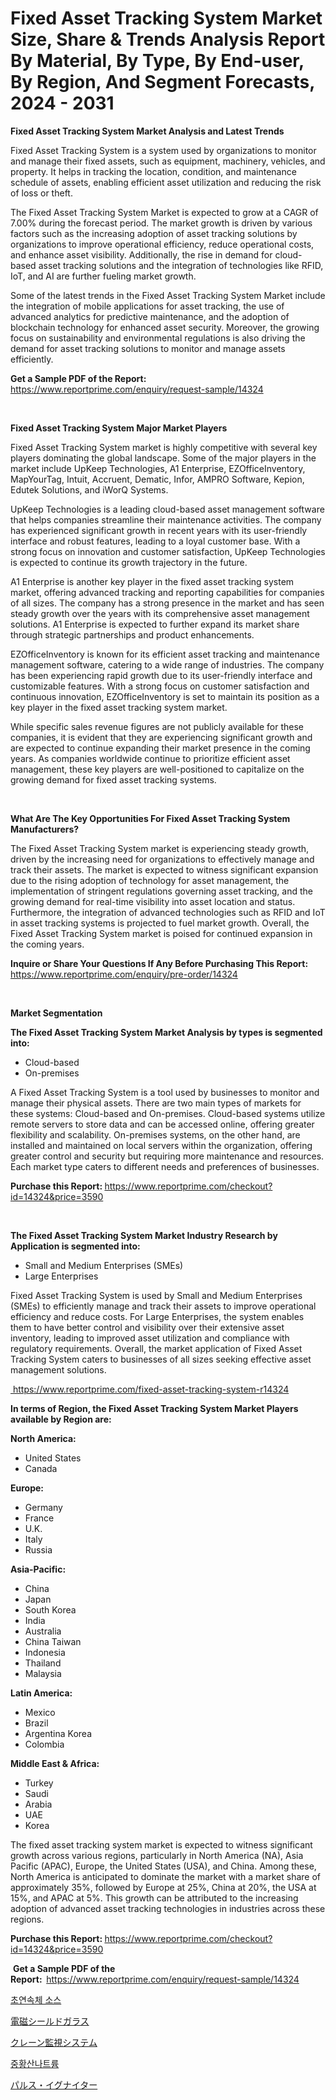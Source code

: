 <p><h1>Fixed Asset Tracking System Market Size, Share & Trends Analysis Report By Material, By Type, By End-user, By Region, And Segment Forecasts, 2024 - 2031</h1></p><p><strong>Fixed Asset Tracking System Market Analysis and Latest Trends</strong></p>
<p><p>Fixed Asset Tracking System is a system used by organizations to monitor and manage their fixed assets, such as equipment, machinery, vehicles, and property. It helps in tracking the location, condition, and maintenance schedule of assets, enabling efficient asset utilization and reducing the risk of loss or theft.</p><p>The Fixed Asset Tracking System Market is expected to grow at a CAGR of 7.00% during the forecast period. The market growth is driven by various factors such as the increasing adoption of asset tracking solutions by organizations to improve operational efficiency, reduce operational costs, and enhance asset visibility. Additionally, the rise in demand for cloud-based asset tracking solutions and the integration of technologies like RFID, IoT, and AI are further fueling market growth.</p><p>Some of the latest trends in the Fixed Asset Tracking System Market include the integration of mobile applications for asset tracking, the use of advanced analytics for predictive maintenance, and the adoption of blockchain technology for enhanced asset security. Moreover, the growing focus on sustainability and environmental regulations is also driving the demand for asset tracking solutions to monitor and manage assets efficiently.</p></p>
<p><strong>Get a Sample PDF of the Report:&nbsp;</strong> <a href="https://www.reportprime.com/enquiry/request-sample/14324">https://www.reportprime.com/enquiry/request-sample/14324</a></p>
<p>&nbsp;</p>
<p><strong>Fixed Asset Tracking System Major Market Players</strong></p>
<p><p>Fixed Asset Tracking System market is highly competitive with several key players dominating the global landscape. Some of the major players in the market include UpKeep Technologies, A1 Enterprise, EZOfficeInventory, MapYourTag, Intuit, Accruent, Dematic, Infor, AMPRO Software, Kepion, Edutek Solutions, and iWorQ Systems.</p><p>UpKeep Technologies is a leading cloud-based asset management software that helps companies streamline their maintenance activities. The company has experienced significant growth in recent years with its user-friendly interface and robust features, leading to a loyal customer base. With a strong focus on innovation and customer satisfaction, UpKeep Technologies is expected to continue its growth trajectory in the future.</p><p>A1 Enterprise is another key player in the fixed asset tracking system market, offering advanced tracking and reporting capabilities for companies of all sizes. The company has a strong presence in the market and has seen steady growth over the years with its comprehensive asset management solutions. A1 Enterprise is expected to further expand its market share through strategic partnerships and product enhancements.</p><p>EZOfficeInventory is known for its efficient asset tracking and maintenance management software, catering to a wide range of industries. The company has been experiencing rapid growth due to its user-friendly interface and customizable features. With a strong focus on customer satisfaction and continuous innovation, EZOfficeInventory is set to maintain its position as a key player in the fixed asset tracking system market.</p><p>While specific sales revenue figures are not publicly available for these companies, it is evident that they are experiencing significant growth and are expected to continue expanding their market presence in the coming years. As companies worldwide continue to prioritize efficient asset management, these key players are well-positioned to capitalize on the growing demand for fixed asset tracking systems.</p></p>
<p>&nbsp;</p>
<p><strong>What Are The Key Opportunities For Fixed Asset Tracking System Manufacturers?</strong></p>
<p><p>The Fixed Asset Tracking System market is experiencing steady growth, driven by the increasing need for organizations to effectively manage and track their assets. The market is expected to witness significant expansion due to the rising adoption of technology for asset management, the implementation of stringent regulations governing asset tracking, and the growing demand for real-time visibility into asset location and status. Furthermore, the integration of advanced technologies such as RFID and IoT in asset tracking systems is projected to fuel market growth. Overall, the Fixed Asset Tracking System market is poised for continued expansion in the coming years.</p></p>
<p><strong>Inquire or Share Your Questions If Any Before Purchasing This Report:</strong> <a href="https://www.reportprime.com/enquiry/pre-order/14324">https://www.reportprime.com/enquiry/pre-order/14324</a></p>
<p>&nbsp;</p>
<p><strong>Market Segmentation</strong></p>
<p><strong>The Fixed Asset Tracking System Market Analysis by types is segmented into:</strong></p>
<p><ul><li>Cloud-based</li><li>On-premises</li></ul></p>
<p><p>A Fixed Asset Tracking System is a tool used by businesses to monitor and manage their physical assets. There are two main types of markets for these systems: Cloud-based and On-premises. Cloud-based systems utilize remote servers to store data and can be accessed online, offering greater flexibility and scalability. On-premises systems, on the other hand, are installed and maintained on local servers within the organization, offering greater control and security but requiring more maintenance and resources. Each market type caters to different needs and preferences of businesses.</p></p>
<p><strong>Purchase this Report:&nbsp;</strong><a href="https://www.reportprime.com/checkout?id=14324&price=3590">https://www.reportprime.com/checkout?id=14324&price=3590</a></p>
<p>&nbsp;</p>
<p><strong>The Fixed Asset Tracking System Market Industry Research by Application is segmented into:</strong></p>
<p><ul><li>Small and Medium Enterprises (SMEs)</li><li>Large Enterprises</li></ul></p>
<p><p>Fixed Asset Tracking System is used by Small and Medium Enterprises (SMEs) to efficiently manage and track their assets to improve operational efficiency and reduce costs. For Large Enterprises, the system enables them to have better control and visibility over their extensive asset inventory, leading to improved asset utilization and compliance with regulatory requirements. Overall, the market application of Fixed Asset Tracking System caters to businesses of all sizes seeking effective asset management solutions.</p></p>
<p><a href="https://www.reportprime.com/fixed-asset-tracking-system-r14324">&nbsp;https://www.reportprime.com/fixed-asset-tracking-system-r14324</a></p>
<p><strong>In terms of Region, the Fixed Asset Tracking System Market Players available by Region are:</strong></p>
<p>
    <p> <strong> North America: </strong>
        <ul>
            <li>United States</li>
            <li>Canada</li>
        </ul>
        </p> 
    <p> <strong> Europe: </strong>
        <ul>
            <li>Germany</li>
            <li>France</li>
            <li>U.K.</li>
            <li>Italy</li>
            <li>Russia</li>
        </ul>
        </p> 
    <p> <strong> Asia-Pacific: </strong>
        <ul>
            <li>China</li>
            <li>Japan</li>
            <li>South Korea</li>
            <li>India</li>
            <li>Australia</li>
            <li>China Taiwan</li>
            <li>Indonesia</li>
            <li>Thailand</li>
            <li>Malaysia</li>
        </ul>
        </p> 
    <p> <strong> Latin America: </strong>
        <ul>
            <li>Mexico</li>
            <li>Brazil</li>
            <li>Argentina Korea</li>
            <li>Colombia</li>
        </ul>
        </p> 
    <p> <strong> Middle East & Africa: </strong>
        <ul>
            <li>Turkey</li>
            <li>Saudi</li>
            <li>Arabia</li>
            <li>UAE</li>
            <li>Korea</li>
        </ul>
    </p>
    </p>
<p><p>The fixed asset tracking system market is expected to witness significant growth across various regions, particularly in North America (NA), Asia Pacific (APAC), Europe, the United States (USA), and China. Among these, North America is anticipated to dominate the market with a market share of approximately 35%, followed by Europe at 25%, China at 20%, the USA at 15%, and APAC at 5%. This growth can be attributed to the increasing adoption of advanced asset tracking technologies in industries across these regions.</p></p>
<p><strong>Purchase this Report: </strong><a href="https://www.reportprime.com/checkout?id=14324&price=3590">https://www.reportprime.com/checkout?id=14324&price=3590</a></p>
<p>&nbsp;<strong>Get a Sample PDF of the Report:&nbsp;&nbsp;</strong><a href="https://www.reportprime.com/enquiry/request-sample/14324">https://www.reportprime.com/enquiry/request-sample/14324</a></p>
<p><strong></strong></p>
<p><p><a href="https://medium.com/@eugenekim6262/%EC%88%98%ED%8D%BC-%EC%BB%A8%ED%8B%B0-%EB%84%98-%EC%9B%80-%EC%86%8C%EC%8A%A4-%EC%8B%9C%EC%9E%A5-%EA%B7%9C%EB%AA%A8-cagr-%EB%8F%99%ED%96%A5-2024-2030-d1329a39bc3c">초연속체 소스</a></p><p><a href="https://medium.com/@roberts65david/%E9%9B%BB%E7%A3%81%E6%B3%A2%E9%81%AE%E8%94%BD%E3%82%AC%E3%83%A9%E3%82%B9%E5%B8%82%E5%A0%B4-2031%E5%B9%B4%E3%81%BE%E3%81%A7%E3%81%AE%E3%83%88%E3%83%AC%E3%83%B3%E3%83%89-%E4%BA%88%E6%B8%AC-%E7%AB%B6%E5%90%88%E5%88%86%E6%9E%90-1e9acea2da0d">電磁シールドガラス</a></p><p><a href="https://github.com/SantosDicki04/Market-Research-Report-List-1/blob/main/550113625289.md">クレーン監視システム</a></p><p><a href="https://medium.com/@audieyost2004/%EB%82%98%ED%8A%B8%EB%A5%A8%EC%9D%B4%ED%99%A9%EC%82%B0%EC%97%BC-%EC%8B%9C%EC%9E%A5-%EC%8B%9C%EC%9E%A5-%EC%A0%90%EC%9C%A0%EC%9C%A8-%EC%8B%9C%EC%9E%A5-%ED%8A%B8%EB%A0%8C%EB%93%9C-%EB%B0%8F-%EB%AF%B8%EB%9E%98-%EC%84%B1%EC%9E%A5-%ED%83%90%EC%83%89-bc5adeaf0578">중황산나트륨</a></p><p><a href="https://medium.com/@horaceogisich78/%E3%83%91%E3%83%AB%E3%82%B9%E7%82%B9%E7%81%AB%E8%A3%85%E7%BD%AE%E5%B8%82%E5%A0%B4%E8%A6%8F%E6%A8%A1-%E5%B8%82%E5%A0%B4%E5%B1%95%E6%9C%9B%E3%81%A8%E5%B8%82%E5%A0%B4%E4%BA%88%E6%B8%AC-2024%E5%B9%B4%E3%81%8B%E3%82%892031%E5%B9%B4-a9fdb50a9bac">パルス・イグナイター</a></p></p>
